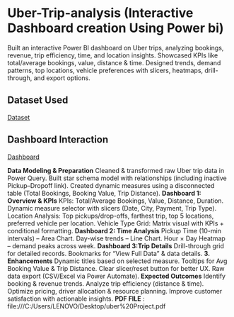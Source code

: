 # Uber-Trip-analysis (Interactive Dashboard creation Using Power bi)
Built an interactive Power BI dashboard on Uber trips, analyzing bookings, revenue, trip efficiency, time, and location insights. Showcased KPIs like total/average bookings, value, distance &amp; time. Designed trends, demand patterns, top locations, vehicle preferences with slicers, heatmaps, drill-through, and export options.
## Dataset Used
<a href="https://github.com/Seelamavinash/Uber-Trip-analysis-Dashboard-/blob/main/Uber%20Trip%20Details.xlsx">Dataset</a>

## Dashboard Interaction
<a href="https://github.com/Seelamavinash/Uber-Trip-analysis-Dashboard-/blob/main/Uber%20Trip%20Analysis%20Dashboard.pbix">Dashboard</a>

**Data Modeling & Preparation**
Cleaned & transformed raw Uber trip data in Power Query.
Built star schema model with relationships (including inactive Pickup–Dropoff link).
Created dynamic measures using a disconnected table (Total Bookings, Booking Value, Trip Distance).
**Dashboard 1: Overview & KPIs**
KPIs: Total/Average Bookings, Value, Distance, Duration.
Dynamic measure selector with slicers (Date, City, Payment, Trip Type).
Location Analysis: Top pickups/drop-offs, farthest trip, top 5 locations, preferred vehicle per location.
Vehicle Type Grid: Matrix visual with KPIs + conditional formatting.
**Dashboard 2: Time Analysis**
Pickup Time (10-min intervals) – Area Chart.
Day-wise trends – Line Chart.
Hour × Day Heatmap – demand peaks across week.
**Dashboard 3:Trip Details**
Drill-through grid for detailed records.
Bookmarks for “View Full Data” & data details.
**3. Enhancements**
Dynamic titles based on selected measure.
Tooltips for Avg Booking Value & Trip Distance.
Clear slicer/reset button for better UX.
Raw data export (CSV/Excel via Power Automate).
**Expected Outcomes**
Identify booking & revenue trends.
Analyze trip efficiency (distance & time).
Optimize pricing, driver allocation & resource planning.
Improve customer satisfaction with actionable insights.
**PDF FILE** :
file:///C:/Users/LENOVO/Desktop/uber%20Project.pdf






